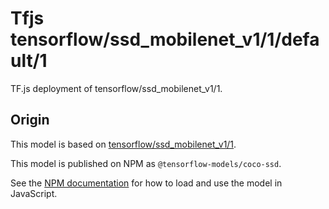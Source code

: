 # Tfjs tensorflow/ssd_mobilenet_v1/1/default/1
TF.js deployment of tensorflow/ssd_mobilenet_v1/1.

<!-- parent-model: tensorflow/ssd_mobilenet_v1/1 -->

## Origin

This model is based on [tensorflow/ssd_mobilenet_v1/1](https://tfhub.dev/tensorflow/ssd_mobilenet_v1/1).

This model is published on NPM as `@tensorflow-models/coco-ssd`.

See the [NPM documentation](https://www.npmjs.com/package/@tensorflow-models/coco-ssd)
for how to load and use the model in JavaScript.
